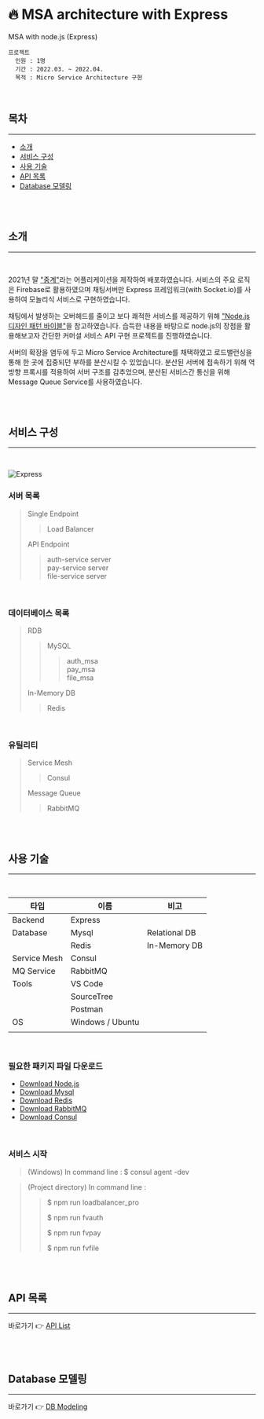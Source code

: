 # 🔥 MSA architecture with Express
MSA with node.js (Express)   

    프로젝트
      인원 : 1명
      기간 : 2022.03. ~ 2022.04.   
      목적 : Micro Service Architecture 구현

<br/> 

## **목차**
---
- [소개](#소개)
- [서비스 구성](#서비스-구성)
- [사용 기술](#사용-기술)
- [API 목록](#api-목록)
- [Database 모델링](#database-모델링)

<br/>

<br/>


## **소개**
---
<br />

2021년 말 ["중계"](https://play.google.com/store/apps/details?id=com.joonggye.live, "중계")라는 어플리케이션을 제작하여 배포하였습니다. 서비스의 주요 로직은 Firebase로 활용하였으며 채팅서버만 Express 프레임워크(with Socket.io)를 사용하여 모놀리식 서비스로 구현하였습니다.

채팅에서 발생하는 오버헤드를 줄이고 보다 쾌적한 서비스를 제공하기 위해 ["Node.js 디자인 패턴 바이블"](https://book.naver.com/bookdb/book_detail.nhn?bid=20517112, "Node.js Design Patterns: Design and implement production-grade Node.js applications using proven patterns and techniques")을 참고하였습니다. 습득한 내용을 바탕으로 node.js의 장점을 활용해보고자 간단한 커머셜 서비스 API 구현 프로젝트를 진행하였습니다.

서버의 확장을 염두에 두고 Micro Service Architecture를 채택하였고 로드밸런싱을 통해 한 곳에 집중되던 부하를 분산시킬 수 있었습니다. 분산된 서버에 접속하기 위해 역방향 프록시를 적용하여 서버 구조를 감추었으며, 분산된 서비스간 통신을 위해 Message Queue Service를 사용하였습니다.

<br/>

<br/>


## **서비스 구성**
---
<br/>

![Express](https://user-images.githubusercontent.com/54240763/163981531-eeaa182b-a77c-41c7-93a5-2fc144240b29.png)
<br/>

### **서버 목록**
>Single Endpoint  
>>Load Balancer  
>
>API Endpoint
>>auth-service server  
>>pay-service server  
>>file-service server  

<br/>

### **데이터베이스 목록**
>RDB  
>>MySQL
>>>auth_msa  
>>>pay_msa  
>>>file_msa  
>
>In-Memory DB  
>>Redis  

<br/>

### **유틸리티**
>Service Mesh  
>>Consul  
>
>Message Queue
>>RabbitMQ

<br/>

<br/>


## **사용 기술**
---
<br/>

|**타입**|**이름**|**비고**|
|---|---|---|
|Backend|Express||
|Database|Mysql|Relational DB|
||Redis|In-Memory DB|
|Service Mesh|Consul||
|MQ Service|RabbitMQ||
|Tools|VS Code||
||SourceTree||
||Postman||
|OS|Windows / Ubuntu ||
|||

<br/>

### 필요한 패키지 파일 다운로드
+ [Download Node.js](https://nodejs.org/en/download/current/, "nodejs")
+ [Download Mysql](https://www.mysql.com/downloads/, "Mysql")
+ [Download Redis](https://redis.io/download/, "Redis"   )
+ [Download RabbitMQ](https://www.rabbitmq.com/download.html,"RabbitMQ")
+ [Download Consul](https://www.consul.io/downloads, "Consul")

<br/>

### 서비스 시작
> (Windows) In command line : $ consul agent -dev

> (Project directory) In command line :
>> $ npm run loadbalancer_pro   
>>
>> $ npm run fvauth    
>>
>> $ npm run fvpay   
>>
>> $ npm run fvfile   

<br/>

<br/>

## **API 목록**
---

바로가기 👉 [API List](https://github.com/blancpaix/MSAexpress/blob/main/04_api.txt, "API List")

<br />

<br />

## **Database 모델링**
---

바로가기 👉 [DB Modeling](https://github.com/blancpaix/MSAexpress/blob/main/03_db_modeling.txt, "DB Modeling")

<br />

<br />


